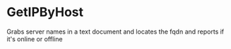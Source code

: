 # GetIPByHost
Grabs server names in a text document and locates the fqdn and reports if it's online or offline
